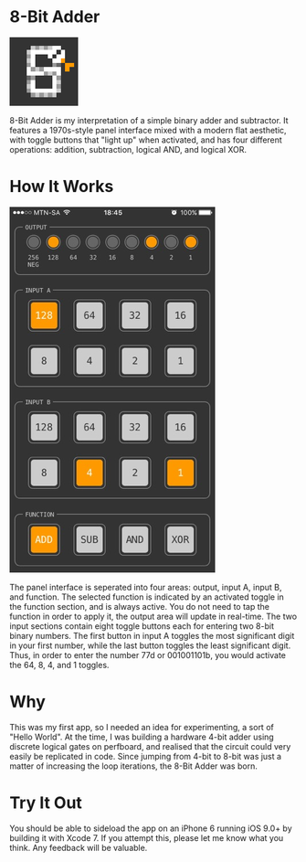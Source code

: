 # 8-Bit Adder

![Icon](https://raw.githubusercontent.com/francoiswnel/8-Bit-Adder/master/8-Bit%20Adder/Assets.xcassets/AppIcon.appiconset/icon120.png)

8-Bit Adder is my interpretation of a simple binary adder and subtractor. It features a 1970s-style panel interface mixed with a modern flat aesthetic, with toggle buttons that "light up" when activated, and has four different operations: addition, subtraction, logical AND, and logical XOR.

# How It Works

![Interface](https://raw.githubusercontent.com/francoiswnel/8-Bit-Adder/master/screenshot.jpg)

The panel interface is seperated into four areas: output, input A, input B, and function. The selected function is indicated by an activated toggle in the function section, and is always active. You do not need to tap the function in order to apply it, the output area will update in real-time. The two input sections contain eight toggle buttons each for entering two 8-bit binary numbers. The first button in input A toggles the most significant digit in your first number, while the last button toggles the least significant digit. Thus, in order to enter the number 77d or 001001101b, you would activate the 64, 8, 4, and 1 toggles.

# Why

This was my first app, so I needed an idea for experimenting, a sort of "Hello World". At the time, I was building a hardware 4-bit adder using discrete logical gates on perfboard, and realised that the circuit could very easily be replicated in code. Since jumping from 4-bit to 8-bit was just a matter of increasing the loop iterations, the 8-Bit Adder was born.

# Try It Out

You should be able to sideload the app on an iPhone 6 running iOS 9.0+ by building it with Xcode 7. If you attempt this, please let me know what you think. Any feedback will be valuable.
